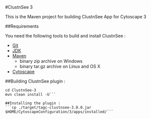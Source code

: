 #ClustnSee 3

This is the Maven project for building ClustnSee App for Cytoscape 3

##Requirements

You need the following tools to build and install ClustnSee :

  * [Git](https://github.com/git-guides/install-git)
  * [JDK](https://www.oracle.com/java/technologies/downloads/)
  * [Maven](https://maven.apache.org/download.cgi)
    * binary zip archive on Windows
    * binary tar.gz archive on Linux and OS X
  * [Cytoscape](https://cytoscape.org/download.html)

##Building ClustnSee plugin :
```git clone https://github.com/fafa13/ClustnSee-3.git
cd ClustnSee-3
mvn clean install -U```

##Installing the plugin :
```cp ./target/tagc-clustnsee-3.0.0.jar $HOME/CytoscapeConfiguration/3/apps/installed/```
